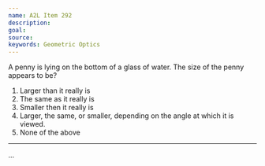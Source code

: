 ```yaml
---
name: A2L Item 292
description: 
goal: 
source: 
keywords: Geometric Optics
---
```


A penny is lying on the bottom of a glass of water. The size of the penny appears to be?

1. Larger than it really is
2. The same as it really is
3. Smaller then it really is
4. Larger, the same, or smaller, depending on the angle at which it is viewed.
5. None of the above


<hr/>


...

